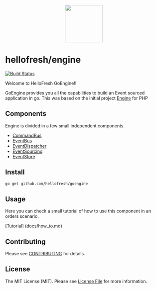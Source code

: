<p align="center">
  <a href="https://hellofresh.com">
    <img width="120" src="https://www.hellofresh.de/images/hellofresh/press/HelloFresh_Logo.png">
  </a>
</p>

# hellofresh/engine

[![Build Status](https://travis-ci.org/hellofresh/goengine.svg?branch=master)](https://travis-ci.org/hellofresh/goengine)

Welcome to HelloFresh GoEngine!!

GoEngine provides you all the capabilities to build an Event sourced application in go.
This was based on the initial project [Engine](https://github.com/hellofresh/engine) for PHP

## Components

Engine is divided in a few small independent components. 

* [CommandBus](src/commandbus/README.md)
* [EventBus](src/eventbus/README.md)
* [EventDispatcher](src/eventdispatcher/README.md)
* [EventSourcing](src/eventsourcing)
* [EventStore](src/eventstore/README.md)

## Install

```sh
go get github.com/hellofresh/goengine
```

## Usage

Here you can check a small tutorial of how to use this component in an orders scenario.

[Tutorial] (docs/how_to.md)

## Contributing

Please see [CONTRIBUTING](CONTRIBUTING.md) for details.

## License

The MIT License (MIT). Please see [License File](LICENSE) for more information.

